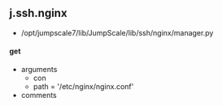 ## j.ssh.nginx

- /opt/jumpscale7/lib/JumpScale/lib/ssh/nginx/manager.py

#### get 
- arguments
    - con
    - path = '/etc/nginx/nginx.conf'
- comments
    

